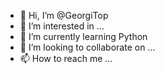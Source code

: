 - 👋 Hi, I’m @GeorgiTop
- 👀 I’m interested in ...
- 🌱 I’m currently learning Python
- 💞️ I’m looking to collaborate on ...
- 📫 How to reach me ...

<!---
GeorgiTop/GeorgiTop is a ✨ special ✨ repository because its `README.md` (this file) appears on your GitHub profile.
You can click the Preview link to take a look at your changes.
--->
